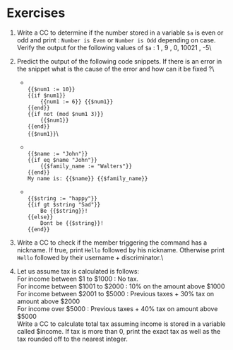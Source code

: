 # Exercises

1. Write a CC to determine if the number stored in a variable `$a` is even or odd and print : `Number is Even` or `Number is Odd` depending on case. Verify the output for the following values of `$a` : 1 , 9 , 0, 10021 , -5\

2.  Predict the output of the following code snippets. If there is an error in the snippet what is the cause of the error and how can it be fixed ?\


    * \
      `{{$num1 := 10}}`\
      `{{if $num1}}`\
      `    {{num1 := 6}} {{$num1}}`\
      `{{end}}`\
      `{{if not (mod $num1 3)}}`\
      `    {{$num1}}`\
      `{{end}}`\
      `{{$num1}}`\

    * \
      `{{$name := "John"}}`\
      `{{if eq $name "John"}}`\
      `    {{$family_name := "Walters"}}`\
      `{{end}}`\
      `My name is: {{$name}} {{$family_name}}`
    * \
      `{{$string := "happy"}}`\
      `{{if gt $string "Sad"}}`\
      `    Be {{$string}}!`\
      `{{else}}`\
      `    Dont be {{$string}}!`\
      `{{end}}`


3. Write a CC to check if the member triggering the command has a nickname. If true, print `Hello` followed by his nickname. Otherwise print `Hello` followed by their username + discriminator.\

4. Let us assume tax is calculated is follows:\
   &#x20;   For income between $1 to $1000 : No tax.\
   &#x20;   For income between $1001 to $2000 : 10% on the amount above $1000\
   &#x20;   For income between $2001 to $5000 : Previous taxes + 30% tax on amount above $2000\
   &#x20;   For income over $5000 : Previous taxes + 40% tax on amount above $5000\
   Write a CC to calculate total tax assuming income is stored in a variable called $income. If tax is more than 0, print the exact tax as well as the tax rounded off to the nearest integer.&#x20;
